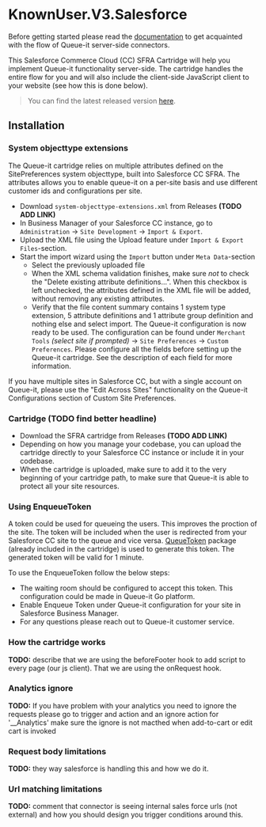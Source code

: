 
# KnownUser.V3.Salesforce
Before getting started please read the [documentation](https://github.com/queueit/Documentation/tree/main/serverside-connectors) to get acquainted with the flow of Queue-it server-side connectors.

This Salesforce Commerce Cloud (CC) SFRA Cartridge will help you implement Queue-it functionality server-side. The cartridge handles the entire flow for you and will also include the client-side JavaScript client to your website (see how this is done below).

>You can find the latest released version [here](https://github.com/queueit/KnownUser.V3.SalesForceCC/releases/latest).

## Installation

### System objecttype extensions
The Queue-it cartridge relies on multiple attributes defined on the SitePreferences system objecttype, built into Salesforce CC SFRA. The attributes allows you to enable queue-it on a per-site basis and use different customer ids and configurations per site.
- Download `system-objecttype-extensions.xml` from Releases __(TODO ADD LINK)__
- In Business Manager of your Salesforce CC instance, go to `Administration` -> `Site Development` -> `Import & Export`.
- Upload the XML file using the Upload feature under `Import & Export Files`-section.
- Start the import wizard using the `Import` button under `Meta Data`-section
    - Select the previously uploaded file
    - When the XML schema validation finishes, make sure *not* to check the "Delete existing attribute definitions...". When this checkbox is left unchecked, the attributes defined in the XML file will be added, without removing any existing attributes.
    - Verify that the file content summary contains 1 system type extension, 5 attribute definitions and 1 attribute group definition and nothing else and select import.
The Queue-it configuration is now ready to be used. The configuration can be found under `Merchant Tools` *(select site if prompted)* -> `Site Preferences` -> `Custom Preferences`. Please configure all the fields before setting up the Queue-it cartridge. See the description of each field for more information.

If you have multiple sites in Salesforce CC, but with a single account on Queue-it, please use the "Edit Across Sites" functionality on the Queue-it Configurations section of Custom Site Preferences.

### Cartridge __(TODO find better headline)__
- Download the SFRA cartridge from Releases __(TODO ADD LINK)__
- Depending on how you manage your codebase, you can upload the cartridge directly to your Salesforce CC instance or include it in your codebase.
- When the cartridge is uploaded, make sure to add it to the very beginning of your cartridge path, to make sure that Queue-it is able to protect all your site resources.

### Using EnqueueToken
A token could be used for queueing the users. This improves the proction of the site. The token will be included when the user is redirected from your Salesforce CC site to the queue and vice versa. [QueueToken](https://github.com/queueit/QueueToken.V1.JavaScript) package (already included in the cartridge) is used to generate this token. The generated token will be valid for 1 minute.

To use the EnqueueToken follow the below steps:
- The waiting room should be configured to accept this token. This configuration could be made in Queue-it Go platform.
- Enable Enqueue Token under Queue-it configuration for your site in Salesforce Business Manager.
- For any questions please reach out to Queue-it customer service.

### How the cartridge works
__TODO:__ describe that we are using the beforeFooter hook to add script to every page (our js client). That we are using the onRequest hook.

### Analytics ignore
__TODO:__ If you have problem with your analytics you need to ignore the requests please go to trigger and action and an ignore action for '__Analytics' make sure the ignore is not macthed when add-to-cart or edit cart is invoked

### Request body limitations
__TODO:__ they way salesforce is handling this and how we do it.

### Url matching limitations
__TODO:__ comment that connector is seeing internal sales force urls (not external) and how you should design you trigger conditions around this.
